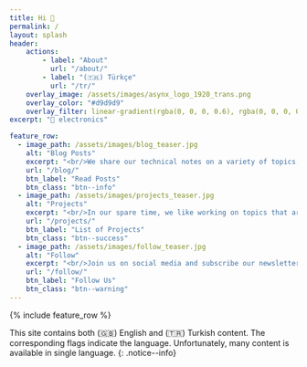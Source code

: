 ```yaml
---
title: Hi 👋
permalink: /
layout: splash
header:
    actions:
        - label: "About"
          url: "/about/"
        - label: "(🇹🇷) Türkçe"
          url: "/tr/"
    overlay_image: /assets/images/asynx_logo_1920_trans.png
    overlay_color: "#d9d9d9"
    overlay_filter: linear-gradient(rgba(0, 0, 0, 0.6), rgba(0, 0, 0, 0.8))
excerpt: "💙 electronics"

feature_row:
  - image_path: /assets/images/blog_teaser.jpg
    alt: "Blog Posts"
    excerpt: "<br/>We share our technical notes on a variety of topics, such as FPGAs, embedded things, etc."
    url: "/blog/"
    btn_label: "Read Posts"
    btn_class: "btn--info"
  - image_path: /assets/images/projects_teaser.jpg
    alt: "Projects"
    excerpt: "<br/>In our spare time, we like working on topics that are interesting to us"
    url: "/projects/"
    btn_label: "List of Projects"
    btn_class: "btn--success"
  - image_path: /assets/images/follow_teaser.jpg
    alt: "Follow"
    excerpt: "<br/>Join us on social media and subscribe our newsletter mailing list"
    url: "/follow/"
    btn_label: "Follow Us"
    btn_class: "btn--warning"
---
```


{% include feature_row %}

This site contains both (🇬🇧) English and (🇹🇷) Turkish content. The
corresponding flags indicate the language. Unfortunately, many content is
available in single language.
{: .notice--info}
